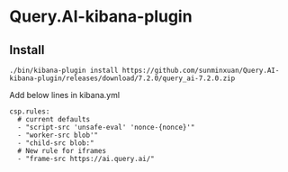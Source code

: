 # Query.AI-kibana-plugin

## Install
`./bin/kibana-plugin install https://github.com/sunminxuan/Query.AI-kibana-plugin/releases/download/7.2.0/query_ai-7.2.0.zip`

Add below lines in kibana.yml
```
csp.rules:
  # current defaults
  - "script-src 'unsafe-eval' 'nonce-{nonce}'"
  - "worker-src blob'"
  - "child-src blob:"
  # New rule for iframes
  - "frame-src https://ai.query.ai/"
 ```
